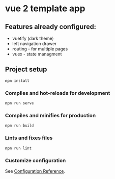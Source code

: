 # vue 2 template app

## Features already configured:
* vuetify (dark theme)
* left navigation drawer
* routing - for multiple pages
* vuex - state managment

## Project setup
```
npm install
```

### Compiles and hot-reloads for development
```
npm run serve
```

### Compiles and minifies for production
```
npm run build
```

### Lints and fixes files
```
npm run lint
```

### Customize configuration
See [Configuration Reference](https://cli.vuejs.org/config/).
